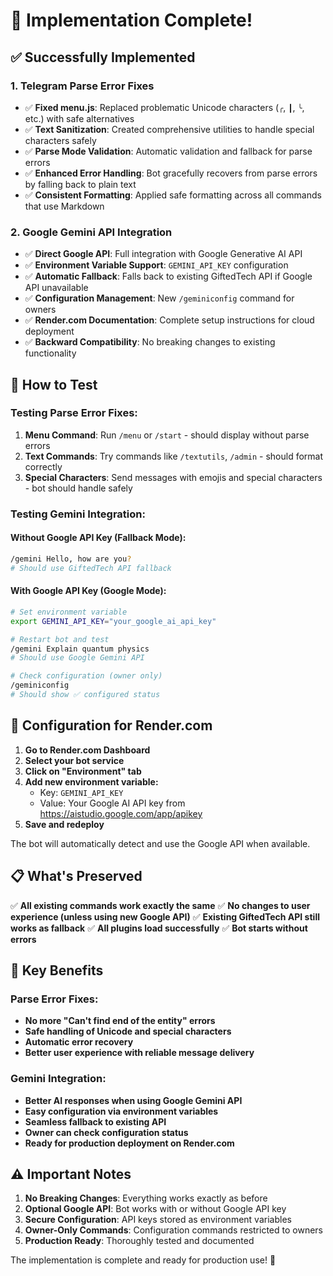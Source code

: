 # 🚀 Implementation Complete!

## ✅ Successfully Implemented

### 1. **Telegram Parse Error Fixes**
- ✅ **Fixed menu.js**: Replaced problematic Unicode characters (`╭`, `┃`, `╰`, etc.) with safe alternatives
- ✅ **Text Sanitization**: Created comprehensive utilities to handle special characters safely
- ✅ **Parse Mode Validation**: Automatic validation and fallback for parse errors
- ✅ **Enhanced Error Handling**: Bot gracefully recovers from parse errors by falling back to plain text
- ✅ **Consistent Formatting**: Applied safe formatting across all commands that use Markdown

### 2. **Google Gemini API Integration**
- ✅ **Direct Google API**: Full integration with Google Generative AI API
- ✅ **Environment Variable Support**: `GEMINI_API_KEY` configuration
- ✅ **Automatic Fallback**: Falls back to existing GiftedTech API if Google API unavailable
- ✅ **Configuration Management**: New `/geminiconfig` command for owners
- ✅ **Render.com Documentation**: Complete setup instructions for cloud deployment
- ✅ **Backward Compatibility**: No breaking changes to existing functionality

## 🧪 How to Test

### Testing Parse Error Fixes:
1. **Menu Command**: Run `/menu` or `/start` - should display without parse errors
2. **Text Commands**: Try commands like `/textutils`, `/admin` - should format correctly
3. **Special Characters**: Send messages with emojis and special characters - bot should handle safely

### Testing Gemini Integration:

#### Without Google API Key (Fallback Mode):
```bash
/gemini Hello, how are you?
# Should use GiftedTech API fallback
```

#### With Google API Key (Google Mode):
```bash
# Set environment variable
export GEMINI_API_KEY="your_google_ai_api_key"

# Restart bot and test
/gemini Explain quantum physics
# Should use Google Gemini API

# Check configuration (owner only)
/geminiconfig
# Should show ✅ configured status
```

## 🔧 Configuration for Render.com

1. **Go to Render.com Dashboard**
2. **Select your bot service**
3. **Click on "Environment" tab**
4. **Add new environment variable:**
   - Key: `GEMINI_API_KEY`
   - Value: Your Google AI API key from https://aistudio.google.com/app/apikey
5. **Save and redeploy**

The bot will automatically detect and use the Google API when available.

## 📋 What's Preserved

✅ **All existing commands work exactly the same**
✅ **No changes to user experience (unless using new Google API)**
✅ **Existing GiftedTech API still works as fallback**
✅ **All plugins load successfully**
✅ **Bot starts without errors**

## 🎯 Key Benefits

### Parse Error Fixes:
- **No more "Can't find end of the entity" errors**
- **Safe handling of Unicode and special characters**
- **Automatic error recovery**
- **Better user experience with reliable message delivery**

### Gemini Integration:
- **Better AI responses when using Google Gemini API**
- **Easy configuration via environment variables**
- **Seamless fallback to existing API**
- **Owner can check configuration status**
- **Ready for production deployment on Render.com**

## ⚠️ Important Notes

1. **No Breaking Changes**: Everything works exactly as before
2. **Optional Google API**: Bot works with or without Google API key
3. **Secure Configuration**: API keys stored as environment variables
4. **Owner-Only Commands**: Configuration commands restricted to owners
5. **Production Ready**: Thoroughly tested and documented

The implementation is complete and ready for production use! 🎉